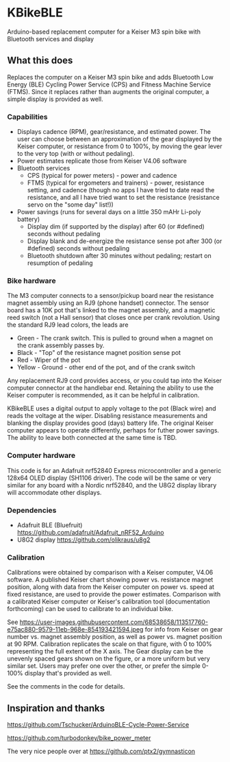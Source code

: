 # KBikeBLE
Arduino-based replacement computer for a Keiser M3 spin bike with Bluetooth services and display

## What this does
Replaces the computer on a Keiser M3 spin bike and adds Bluetooth Low Energy (BLE) Cycling Power Service (CPS) and Fitness Machine Service (FTMS). Since it replaces rather than augments the original computer, a simple display is provided as well.

### Capabilities
* Displays cadence (RPM), gear/resistance, and estimated power. The user can choose between an approximation of the gear displayed by the Keiser computer, or resistance from 0 to 100%, by moving the gear lever to the very top (with or without pedaling).
* Power estimates replicate those from Keiser V4.06 software
* Bluetooth services
  * CPS (typical for power meters) - power and cadence
  * FTMS (typical for ergometers and trainers) - power, resistance setting, and cadence (though no apps I have tried to date read the resistance, and all I have tried want to set the resistance (resistance servo on the "some day" list!))
* Power savings (runs for several days on a little 350 mAHr Li-poly battery)
  * Display dim (if supported by the display) after 60 (or #defined) seconds without pedaling
  * Display blank and de-energize the resistance sense pot after 300 (or #defined) seconds without pedaling
  * Bluetooth shutdown after 30 minutes without pedaling; restart on resumption of pedaling


### Bike hardware
The M3 computer connects to a sensor/pickup board near the resistance magnet assembly using an RJ9 (phone handset) connector. The sensor board has a 10K pot that's linked to the magnet assembly, and a magnetic reed switch (not a Hall sensor) that closes once per crank revolution. Using the standard RJ9 lead colors, the leads are
* Green  - The crank switch. This is pulled to ground when a magnet on the crank assembly passes by.
* Black  - "Top" of the resistance magnet position sense pot
* Red    - Wiper of the pot
* Yellow - Ground - other end of the pot, and of the crank switch

Any replacement RJ9 cord provides access, or you could tap into the Keiser computer connector at the handlebar end. Retaining the ability to use the Keiser computer is recommended, as it can be helpful in calibration.

KBikeBLE uses a digital output to apply voltage to the pot (Black wire) and reads the voltage at the wiper. Disabling resistance measurements and blanking the display provides good (days) battery life. The original Keiser computer appears to operate differently, perhaps for futher power savings. The ability to leave both connected at the same time is TBD.

### Computer hardware
This code is for an Adafruit nrf52840 Express microcontroller and a generic 128x64 OLED display (SH1106 driver). The code will be the same or very similar for any board with a Nordic nrf52840, and the U8G2 display library will accommodate other displays.

### Dependencies
* Adafruit BLE (Bluefruit) https://github.com/adafruit/Adafruit_nRF52_Arduino
* U8G2 display https://github.com/olikraus/u8g2

### Calibration
Calibrations were obtained by comparison with a Keiser computer, V4.06 software. A published Keiser chart showing power vs. resistance magnet position, along with data from the Keiser computer on power vs. speed at fixed resistance, are used to provide the power estimates. Comparison with a calibrated Keiser computer or Keiser's calibration tool (documentation forthcoming) can be used to calibrate to an individual bike.

See https://user-images.githubusercontent.com/68538658/113517760-e75ac880-9579-11eb-968e-854193421594.jpeg for info from Keiser on gear number vs. magnet assembly position, as well as power vs. magnet position at 90 RPM. Calibration replicates the scale on that figure, with 0 to 100% representing the full extent of the X axis. The Gear display can be the unevenly spaced gears shown on the figure, or a more uniform but very similar set. Users may prefer one over the other, or prefer the simple 0-100% display that's provided as well.

See the comments in the code for details.

## Inspiration and thanks
https://github.com/Tschucker/ArduinoBLE-Cycle-Power-Service

https://github.com/turbodonkey/bike_power_meter

The very nice people over at https://github.com/ptx2/gymnasticon
